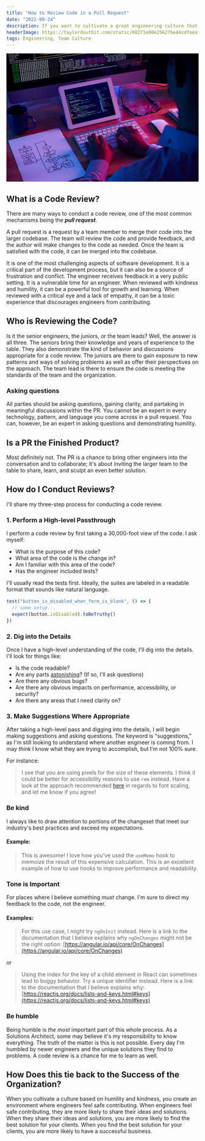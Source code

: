 ```yaml
---
title: "How to Review Code in a Pull Request"
date: "2022-09-24"
description: If you want to cultivate a great engineering culture that encourages collaboration and growth, you must look closely at how you conduct code reviews. The wrong approach can lead to a toxic environment that discourages engineers from contributing. The right approach can fuel growth, innovation, and wonderful outcomes for your organization, clients, and team.
headerImage: https://taylordouthit.com/static/08271e00e25627be44cdfeeaffc5dd2d/a2510/pull-request.jpg
tags: Engineering, Team Culture
---
```


![Illustration of a pull request](./pull-request.jpg)

## What is a Code Review?

There are many ways to conduct a code review, one of the most common mechanisms being the _**pull request**_.

A pull request is a request by a team member to merge their code into the larger codebase. The team will review the code and provide feedback, and the author will make changes to the code as needed. Once the team is satisfied with the code, it can be merged into the codebase.

It is one of the most challenging aspects of software development. It is a critical part of the development process, but it can also be a source of frustration and conflict. The engineer receives feedback in a very public setting. It is a vulnerable time for an engineer. When reviewed with kindness and humility, it can be a powerful tool for growth and learning. When reviewed with a critical eye and a lack of empathy, it can be a toxic experience that discourages engineers from contributing.

## Who is Reviewing the Code?

Is it the senior engineers, the juniors, or the team leads? Well, the answer is all three. The seniors bring their knowledge and years of experience to the table. They also demonstrate the kind of behavior and discussions appropriate for a code review. The juniors are there to gain exposure to new patterns and ways of solving problems as well as offer their perspectives on the approach. The team lead is there to ensure the code is meeting the standards of the team and the organization.

### Asking questions

All parties should be asking questions, gaining clarity, and partaking in meaningful discussions within the PR. You cannot be an expert in every technology, pattern, and language you come across in a pull request. You can, however, be an expert in asking questions and demonstrating humility.

## Is a PR the Finished Product?

Most definitely not. The PR is a chance to bring other engineers into the conversation and to collaborate; it's about inviting the larger team to the table to share, learn, and sculpt an even better solution.

## How do I Conduct Reviews?

I'll share my three-step process for conducting a code review.

### 1. Perform a High-level Passthrough

I perform a code review by first taking a 30,000-foot view of the code. I ask myself:

- What is the purpose of this code?
- What area of the code is the change in?
- Am I familiar with this area of the code?
- Has the engineer included tests?

I'll usually read the tests first. Ideally, the suites are labeled in a readable format that sounds like natural language.

```js
test("button_is_disabled_when_form_is_blank", () => {
  // some setup...
  expect(button.isDisabled).toBeTruthy()
})
```

### 2. Dig into the Details

Once I have a high-level understanding of the code, I'll dig into the details. I'll look for things like:

- Is the code readable?
- Are any parts [astonishing](https://en.wikipedia.org/wiki/Principle_of_least_astonishment)? (If so, I'll ask questions)
- Are there any obvious bugs?
- Are there any obvious impacts on performance, accessibility, or security?
- Are there any areas that I need clarity on?

### 3. Make Suggestions Where Appropriate

After taking a high-level pass and digging into the details, I will begin making suggestions and asking questions. The keyword is "suggestions," as I'm still looking to understand where another engineer is coming from. I may _think_ I know what they are trying to accomplish, but I'm not 100% sure.

For instance:

> I see that you are using pixels for the size of these elements. I think it could be better for accessibility reasons to use `rem` instead. Have a look at the approach recommended [here](https://www.joshwcomeau.com/css/surprising-truth-about-pixels-and-accessibility/) in regards to font scaling, and let me know if you agree!

### Be kind

I always like to draw attention to portions of the changeset that meet our industry's best practices and exceed my expectations.

#### Example:

> This is awesome! I love how you've used the `useMemo` hook to memoize the result of this expensive calculation. This is an excellent example of how to use hooks to improve performance and readability.

### Tone is Important

For places where I believe something _must_ change. I'm sure to direct my feedback to the code, not the engineer.

#### Examples:

> For this use case, I might try `ngOnInit` instead. Here is a link to the documentation that I believe explains why `ngOnChanges` might not be the right option: [https://angular.io/api/core/OnChanges](https://angular.io/api/core/OnChanges)

or

> Using the index for the key of a child element in React can sometimes lead to buggy behavior. Try a unique identifier instead. Here is a link to the documentation that I believe explains why: [https://reactjs.org/docs/lists-and-keys.html#keys](https://reactjs.org/docs/lists-and-keys.html#keys)

### Be humble

Being humble is _the most_ important part of this whole process. As a Solutions Architect, some may believe it's my responsibility to know everything. The truth of the matter is this is not possible. Every day I'm humbled by newer engineers and the unique solutions they find to problems. A code review is a chance for me to learn as well.

## How Does this tie back to the Success of the Organization?

When you cultivate a culture based on humility and kindness, you create an environment where engineers feel safe contributing. When engineers feel safe contributing, they are more likely to share their ideas and solutions. When they share their ideas and solutions, you are more likely to find the best solution for your clients. When you find the best solution for your clients, you are more likely to have a successful business.
